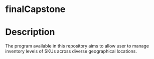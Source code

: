 #                                                                  finalCapstone
# Description
The program available in this repository aims to allow user to manage inventory levels of SKUs across diverse geographical locations. 


